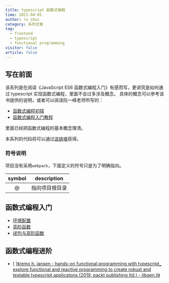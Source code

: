 ```yaml
---
title: typescript 函数式编程
time: 2021-04-01
author: ru shui
category: 系列文章
tag:
  - frontend
  - typescript
  - functional programming
visitor: false
article: false
---
```


## 写在前面

该系列是在阅读《JavaScript ES6 函数式编程入门》有感而写，更讲究是如何通过 typescript 实现函数式编程，里面不会过多涉及概念。
具体的概念可以参考该书提供的说明，或者可以阅读阮一峰老师所写的：

- [函数式编程初探](http://www.ruanyifeng.com/blog/2012/04/functional_programming.html)
- [函数式编程入门教程](https://ruanyifeng.com/blog/2017/02/fp-tutorial.html)

里面已经把函数式编程的基本概念理清。

本系列的代码将可以通过[该链接](https://github.com/Laishuxin/series_functional_programming_with_ts/tree/main/code)获得。

### 符号说明

项目没有采用`webpack`，下面定义的符号只是为了明确指向。

| symbol |  description   |
| :----: | :------------: |
|   @    | 指向项目根目录 |

## 函数式编程入门

- [环境配置](./0_setup.md)
- [高阶函数](./1_concept.md)
- [闭包与高阶函数](./2_closure_hoc.md)

## 函数式编程进阶

- [ ][《remo h. jansen - hands-on functional programming with typescript\_ explore functional and reactive programming to create robust and testable typescript applicatons (2019, packt publishing ltd.) - libgen.li》](http://libgen.lc/item/index.php?md5=3D1518EAA1FFE2570360F403B3368925)
